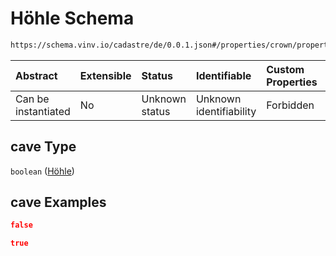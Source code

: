 # Höhle Schema

```txt
https://schema.vinv.io/cadastre/de/0.0.1.json#/properties/crown/properties/cave
```



| Abstract            | Extensible | Status         | Identifiable            | Custom Properties | Additional Properties | Access Restrictions | Defined In                                                                                                                 |
| :------------------ | :--------- | :------------- | :---------------------- | :---------------- | :-------------------- | :------------------ | :------------------------------------------------------------------------------------------------------------------------- |
| Can be instantiated | No         | Unknown status | Unknown identifiability | Forbidden         | Allowed               | none                | [dereferenced.doc.json\*](../../../../../../vinv-schemas/vinv-tree/out/0.0.1/dereferenced.doc.json "open original schema") |

## cave Type

`boolean` ([Höhle](dereferenced-properties-stamm-properties-höhle.md))

## cave Examples

```json
false
```

```json
true
```
